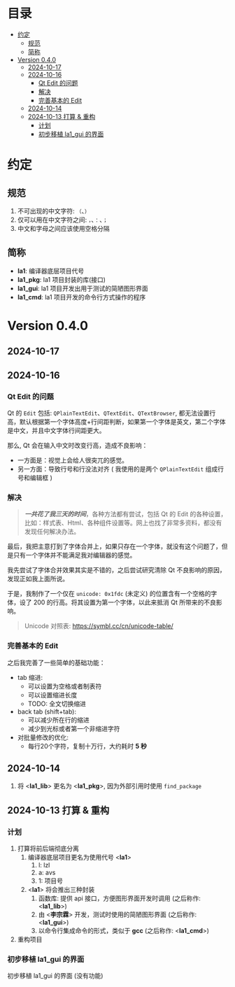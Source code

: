 
# 目录 <!-- omit in toc -->

- [约定](#约定)
  - [规范](#规范)
  - [简称](#简称)
- [Version 0.4.0](#version-040)
  - [2024-10-17](#2024-10-17)
  - [2024-10-16](#2024-10-16)
    - [Qt Edit 的问题](#qt-edit-的问题)
    - [解决](#解决)
    - [完善基本的 Edit](#完善基本的-edit)
  - [2024-10-14](#2024-10-14)
  - [2024-10-13 打算 \& 重构](#2024-10-13-打算--重构)
    - [计划](#计划)
    - [初步移植 la1\_gui 的界面](#初步移植-la1_gui-的界面)


<div style="page-break-after: always;"></div>


# 约定

## 规范

1. 不可出现的中文字符: `（`、`）`
2. 仅可以用在中文字符之间: `，`、`：`、`；`
3. 中文和字母之间应该使用空格分隔


## 简称

- **la1**: 编译器底层项目代号
- **la1_pkg**: la1 项目封装的库(接口)
- **la1_gui**: la1 项目开发出用于测试的简陋图形界面
- **la1_cmd**: la1 项目开发的命令行方式操作的程序


# Version 0.4.0


## 2024-10-17




## 2024-10-16

### Qt Edit 的问题

Qt 的 `Edit` 包括: `QPlainTextEdit`、`QTextEdit`、`QTextBrowser`, 都无法设置行高，默认根据第一个字体高度+行间距判断，如果第一个字体是英文，第二个字体是中文，并且中文字体行间距更大。  

那么, Qt 会在输入中文时改变行高，造成不良影响：
- 一方面是：视觉上会给人很突兀的感觉。
- 另一方面：导致行号和行没法对齐 ( 我使用的是两个 `QPlainTextEdit` 组成行号和编辑框 )

### 解决

> ***一共花了我三天的时间***，各种方法都有尝试，包括 Qt 的 Edit 的各种设置，比如：样式表、Html、各种组件设置等。网上也找了非常多资料，都没有发现任何解决办法。

最后，我把主意打到了字体合并上，如果只存在一个字体，就没有这个问题了，但是只有一个字体并不能满足我对编辑器的感觉。

我先尝试了字体合并效果其实是不错的，之后尝试研究清除 Qt 不良影响的原因，发现正如我上面所说。

于是，我制作了一个仅在 `unicode: 0x1fdc` (未定义) 的位置含有一个空格的字体，设了 200 的行高。将其设置为第一个字体，以此来抵消 Qt 所带来的不良影响。

> Unicode 对照表: https://symbl.cc/cn/unicode-table/

### 完善基本的 Edit

之后我完善了一些简单的基础功能：
- tab 缩进: 
  - 可以设置为空格或者制表符
  - 可以设置缩进长度
  - TODO: 全文切换缩进
- back tab (shift+tab):
  - 可以减少所在行的缩进
  - 减少到光标或者第一个非缩进字符
- 对批量修改的优化:
  - 每行20个字符，复制十万行，大约耗时 **5 秒**



## 2024-10-14

1. 将 \<**la1_lib**> 更名为 \<**la1_pkg**>, 因为外部引用时使用 `find_package`



## 2024-10-13 打算 & 重构

### 计划

1. 打算将前后端彻底分离
   1. 编译器底层项目更名为使用代号 \<**la1**>
      1. l: lzl
      2. a: avs
      3. 1: 项目号
   2. \<**la1**> 将会推出三种封装
      1. 函数库: 提供 api 接口，方便图形界面开发时调用 (之后称作: \<**la1_lib**>)
      2. 由 \<**李宗霖**> 开发，测试时使用的简陋图形界面 (之后称作: \<**la1_gui**>)
      3. 以命令行集成命令的形式，类似于 **gcc** (之后称作: \<**la1_cmd**>)
2. 重构项目

### 初步移植 la1_gui 的界面

初步移植 la1_gui 的界面 (没有功能)

